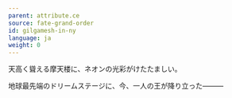```yaml
---
parent: attribute.ce
source: fate-grand-order
id: gilgamesh-in-ny
language: ja
weight: 0
---
```


天高く聳える摩天楼に、ネオンの光彩がけたたましい。

地球最先端のドリームステージに、今、一人の王が降り立った―――
